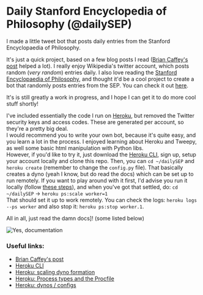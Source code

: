 # Daily Stanford Encyclopedia of Philosophy (@dailySEP)
I made a little tweet bot that posts daily entries from the Stanford Encyclopaedia of Philosophy. 

It's just a quick project, based on a few blog posts I read ([Brian Caffey's post](http://briancaffey.github.io/2016/04/05/twitter-bot-tutorial.html) helped a lot). 
I really enjoy Wikipedia's twitter account, which posts random (*very random*) entries daily. I also love reading the [Stanford Encyclopaedia of Philosophy](https://plato.stanford.edu/), 
and thought it'd be a cool project to create a bot that randomly posts entries from the SEP. You can check it out [here](https://twitter.com/dailySEP).       
       
It's is still greatly a work in progress, and I hope I can get it to do more cool stuff shortly!        
       
I've included essentially the code I run on [Heroku](https://devcenter.heroku.com/categories/python), but removed the Twitter security keys
and access codes. These are generated per account, so they're a pretty big deal.        
I would recommend you to write your own bot, because it's quite easy, and you learn a lot in the process. I enjoyed learning about Heroku 
and Tweepy, as well some basic html manipulation with Python libs.      
However, if you'd like to try it, just download the [Heroku CLI](https://devcenter.heroku.com/articles/heroku-cli#download-and-install), sign up, setup
your account locally and clone this repo. Then, you can `cd ~/dailySEP` and `heroku create` (remember to change the `config.py` file). That basically creates a dyno (yeah I know, 
but do read the docs) which can be set up to run remotely. If you want to play around with it first, I'd advise you run it locally (follow [these
steps](https://devcenter.heroku.com/articles/getting-started-with-python#introduction)), and when you've got that settled, do:
`cd ~/dailySEP` -> `heroku ps:scale worker=1`       
That should set it up to work remotely. You can check the logs: `heroku logs --ps worker` and also stop it: `heroku ps:stop worker.1`.
      
All in all, just read the damn docs]! (some listed below)  

                 
![Yes, documentation](http://a.memegen.com/jy0j99.gif)             
             
### Useful links:
- [Brian Caffey's post](http://briancaffey.github.io/2016/04/05/twitter-bot-tutorial.html)
- [Heroku CLI](https://devcenter.heroku.com/articles/heroku-cli#download-and-install)
- [Heroku: scaling dyno formation](https://devcenter.heroku.com/articles/scaling)
- [Heroku: Process types and the Procfile](https://devcenter.heroku.com/articles/procfile)
- [Heroku: dynos / configs](https://devcenter.heroku.com/articles/dynos#the-dyno-manager)
